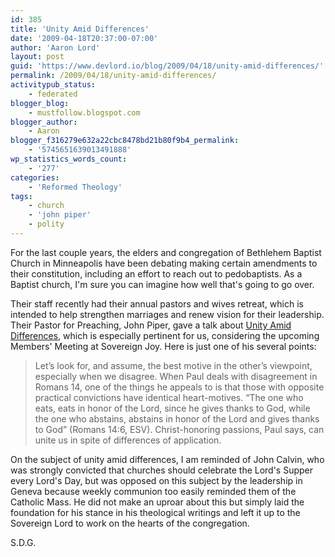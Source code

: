 ```yaml
---
id: 385
title: 'Unity Amid Differences'
date: '2009-04-18T20:37:00-07:00'
author: 'Aaron Lord'
layout: post
guid: 'https://www.devlord.io/blog/2009/04/18/unity-amid-differences/'
permalink: /2009/04/18/unity-amid-differences/
activitypub_status:
    - federated
blogger_blog:
    - mustfollow.blogspot.com
blogger_author:
    - Aaron
blogger_f316279e632a22cbc8478bd21b80f9b4_permalink:
    - '5745651639013491888'
wp_statistics_words_count:
    - '277'
categories:
    - 'Reformed Theology'
tags:
    - church
    - 'john piper'
    - polity
---
```


For the last couple years, the elders and congregation of Bethlehem Baptist Church in Minneapolis have been debating making certain amendments to their constitution, including an effort to reach out to pedobaptists. As a Baptist church, I'm sure you can imagine how well that's going to go over.

Their staff recently had their annual pastors and wives retreat, which is intended to help strengthen marriages and renew vision for their leadership. Their Pastor for Preaching, John Piper, gave a talk about <a href="http://www.desiringgod.org/ResourceLibrary/TasteAndSee/ByDate/2009/3819_What_I_Said_to_the_Pastoral_Staff_About_Unity_Amid_Differences/">Unity Amid Differences</a>, which is especially pertinent for us, considering the upcoming Members' Meeting at Sovereign Joy. Here is just one of his several points:
<blockquote>Let’s look for, and assume, the best motive in the other’s viewpoint, especially when we disagree. When Paul deals with disagreement in Romans 14, one of the things he appeals to is that those with opposite practical convictions have identical heart-motives. “The one who eats, eats in honor of the Lord, since he gives thanks to God, while the one who abstains, abstains in honor of the Lord and gives thanks to God” (Romans 14:6, ESV). Christ-honoring passions, Paul says, can unite us in spite of differences of application.</blockquote>
On the subject of unity amid differences, I am reminded of John Calvin, who was strongly convicted that churches should celebrate the Lord's Supper every Lord's Day, but was opposed on this subject by the leadership in Geneva because weekly communion too easily reminded them of the Catholic Mass. He did not make an uproar about this but simply laid the foundation for his stance in his theological writings and left it up to the Sovereign Lord to work on the hearts of the congregation.

S.D.G.
<div class="blogger-post-footer"><img src="/2009/04/18/unity-amid-differences/"" width="1" height="1" /></div>